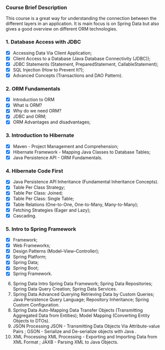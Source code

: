 ### Course Brief Description
This course is a great way for understanding the connection between the different layers in an application. It is main focus is on Spring Data but also gives a good overview on different ORM technologies.

### 1. Database Access with JDBC
- [x] Accessing Data Via Client Application;
- [x] Client Access to a Database (Java Database Connectivity (JDBC));
- [x] JDBC Statements (Statement, PreparedStatement, CallableStatement);
- [x] SQL Injection (How to Prevent It?);
- [x] Advanced Concepts (Transactions and DAO Pattern).
### 2. ORM Fundamentals
- [x] Introduction to ORM
- [x] What is ORM?
- [x] Why do we need ORM?
- [x] JDBC and ORM;
- [x] ORM Advantages and disadvantages;
### 3. Introduction to Hibernate
- [x] Maven - Project Management and Comprehension;
- [x] Hibernate Framework - Mapping Java Classes to Database Tables;
- [x] Java Persistence API - ORM Fundamentals.
### 4. Hibernate Code First
- [x] Java Persistence API Inheritance (Fundamental Inheritance Concepts).
- [x] Table Per Class Strategy;
- [x] Table Per Class: Joined;
- [x] Table Per Class: Single Table;
- [x] Table Relations (One-to-One, One-to-Many, Many-to-Many);
- [x] Fetching Strategies (Eager and Lazy);
- [x] Cascading.
### 5. Intro to Spring Framework
- [x] Framework;
- [x] Web Frameworks;
- [x] Design Patterns (Model–View–Controller);
- [x] Spring Platform;
- [x] Spring Data;
- [x] Spring Boot;
- [x] Spring Framework.
6. Spring Data Intro
 Spring Data Framework;
 Spring Data Repositories;
 Spring Data Query Creation;
 Spring Data Services.
7. Spring Data Advanced Querying
 Retrieving Data by Custom Queries;
 Java Persistence Query Language;
 Repository Inheritance;
 Spring Custom Configuration.
8. Spring Data Auto-Mapping
 Data Transfer Objects (Transmitting Aggregated Data from Entities);
 Model Mapping (Converting Entity Objects to DTOs).
9. JSON Processing
 JSON - Transmitting Data Objects Via Attribute-value Pairs ;
 GSON - Serialize and De-serialize objects with Java .
10. XML Processing
 XML Processing - Exporting and Importing Data from XML Format ;
 JAXB - Parsing XML to Java Objects.

